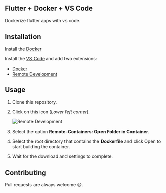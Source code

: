 ## Flutter + Docker + VS Code
Dockerize flutter apps with vs code.

## Installation

Install the [Docker](https://www.docker.com/)

Install the [VS Code](https://code.visualstudio.com/) and add two extensions:

- [Docker](https://marketplace.visualstudio.com/items?itemName=ms-azuretools.vscode-docker)
- [Remote Development]([print/Remote_development.png](https://marketplace.visualstudio.com/items?itemName=ms-vscode-remote.vscode-remote-extensionpack))

## Usage
1. Clone this repository.

2. Click on this icon (*Lower left corner*).

	![Remote Development](https://github.com/Navesvjv/url_images/blob/main/flutter_docker/remote_devlopment.png?raw=true)
3. Select the option **Remote-Containers: Open Folder in Container**.
4. Select the root directory that contains the **Dockerfile** and click Open to start building the container.
5. Wait for the download and settings to complete.

## Contributing
Pull requests are always welcome 😃.
